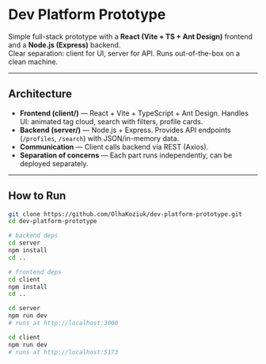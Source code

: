 # Dev Platform Prototype

Simple full-stack prototype with a **React (Vite + TS + Ant Design)** frontend and a **Node.js (Express)** backend.  
Clear separation: client for UI, server for API. Runs out-of-the-box on a clean machine.

---

## Architecture
- **Frontend (client/)** — React + Vite + TypeScript + Ant Design. Handles UI: animated tag cloud, search with filters, profile cards.  
- **Backend (server/)** — Node.js + Express. Provides API endpoints (`/profiles`, `/search`) with JSON/in-memory data.  
- **Communication** — Client calls backend via REST (Axios).  
- **Separation of concerns** — Each part runs independently, can be deployed separately.

---

## How to Run

```bash
git clone https://github.com/OlhaKoziuk/dev-platform-prototype.git
cd dev-platform-prototype

# backend deps
cd server
npm install
cd ..

# frontend deps
cd client
npm install
cd ..

cd server
npm run dev
# runs at http://localhost:3000

cd client
npm run dev
# runs at http://localhost:5173


